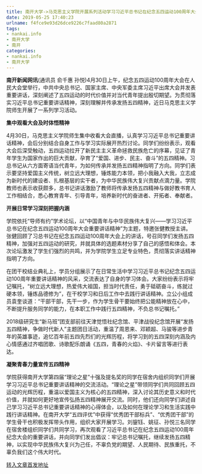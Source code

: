 ```yaml
---
title: 南开大学->马克思主义学院开展系列活动学习习近平总书记在纪念五四运动100周年大会上的重要讲话--校园 | nankai.info
date: 2019-05-25 17:40:23
urlname: f4fce9e93d26dce9226c7faad80a2871
tags: 
- nankai.info
- 南开大学
- 南开
categories:
- nankai.info
- 南开大学
---
```



**南开新闻网讯**(通讯员 俞千惠 孙悦)4月30日上午，纪念五四运动100周年大会在人民大会堂举行，中共中央总书记、国家主席、中央军委主席习近平出席大会并发表重要讲话，深刻阐述了五四运动的时代价值并对当代青年提出殷切期望。为贯彻落实习近平总书记重要讲话精神，深刻理解并传承发扬五四精神，近日马克思主义学院师生开展了一系列学习活动。

**集中观看大会及时体悟精神**

4月30日，马克思主义学院师生集中收看大会直播，认真学习习近平总书记重要讲话精神，会后分别结合自身工作与学习实际展开热烈讨论。同学们纷纷表示，观看大会后深受触动，五四运动拉开了新民主主义革命拯救民族危亡的序幕，见证了青年学生为国家作出的巨大贡献，孕育了“爱国、进步、民主、奋斗”的五四精神。习总书记从六方面寄语当代青年，为如何传承并发扬五四精神指明了方向。同学们表示要坚持爱国主义传统，树立远大理想，锤炼能力本领，把小我融入大我，立志成为新时代的建设者、扎根基层的实干者，为中华民族伟大复兴贡献点滴力量。学院教师也表示收获颇多，总书记讲话激励了教师将传承发扬五四精神与做好教书育人工作相结合，悉心教育青年、引导青年，培养新时代的奋进者、开拓者、奉献者。

**开展日常学习深刻把握内涵**

学院依托“导师有约”学术论坛，以“中国青年与中华民族伟大复兴——学习习近平总书记在纪念五四运动100周年大会重要讲话精神”为主题，特邀张健教授主讲。张健回顾了习总书记在纪念五四运动100周年大会上的讲话，号召同学们发扬五四精神，加强对五四运动的研究，并就具体的选题素材分享了自己的感悟和体会。本次论坛激发了学生们强烈的共鸣，并为学院学生立足专业特色，贯彻落实讲话精神指明了方向。

在团干校结业典礼上，学员分组展示了在日常生活中学习习近平总书记纪念五四运动100周年重要讲话精神的风采，交流表达了自身的学习体会。大家纷纷表示将牢记嘱托，“树立远大理想，热爱伟大祖国，担当时代责任，勇于砥砺奋斗，练就过硬本领，锤炼品德修为”，在干校学习和日后工作中去践行讲话精神。立公小组成员袁奎谈道：“干部干部，先干一步，作为学生骨干要始终把公能精神放在心中，不断提升服务同学的能力，在本职工作中践行五四精神，不负总书记嘱托。”

2018级研究生“新马班”团支部前往天津觉悟社纪念馆、平津战役纪念馆开展“发扬五四精神，争做时代新人”主题团日活动，重温了周恩来、邓颖超、马骏等进步青年的英雄事迹，追忆百年前五四先烈们的光辉历程，将学习到的五四深刻内涵及内心情感通过齐唱团歌、诗歌配乐朗诵《五四，青春的火焰》、卡片留言等进行表达。

**凝聚青春力量宣传五四精神**

学院获得南开大学第四届“理论之星”十强及提名奖的同学在宿舍内组织同学们开展学习习近平总书记重要讲话精神的交流活动。“理论之星”带领同学们共同回顾五四运动的光辉历程，重温以爱国主义为核心的五四精神，深入讨论其历史意义和时代价值，并就如何更好地宣传弘扬五四精神展开交流。同时，他们还向同学们讲述自己学习习近平总书记重要讲话精神的心得体会，以及如何在理论学习和生活实践中践行讲话精神。在南开大学“五四评优”中获得“优秀团干部标兵”、“优秀团干部”的学生骨干也积极发挥带头作用，组织大家开展学习。刘鋆钰、姚征、孙悦三名同学在宿舍楼组织同学们共同学习，再次观看了习近平总书记在纪念五四运动100周年纪念大会的重要讲话，并向同学们发出倡议：牢记总书记嘱托，继续发扬五四精神，以实现中华民族伟大复兴为己任，不辜负党的期望、人民期待、民族重托，不辜负我们这个伟大时代。





[转入文章首发地址](http://news.nankai.edu.cn/qqxy/system/2019/05/25/000453594.shtml)